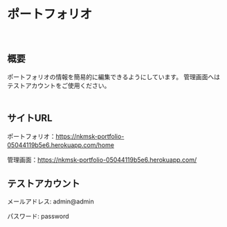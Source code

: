 # ポートフォリオ  
  　　
  　　
## 概要
ポートフォリオの情報を簡易的に編集できるようにしています。
管理画面へはテストアカウントをご使用ください。  
  　　
  　　
## サイトURL
ポートフォリオ：https://nkmsk-portfolio-05044119b5e6.herokuapp.com/home 　　

管理画面：https://nkmsk-portfolio-05044119b5e6.herokuapp.com/
  　　
  　　

## テストアカウント
メールアドレス: admin@admin　　

パスワード: password
